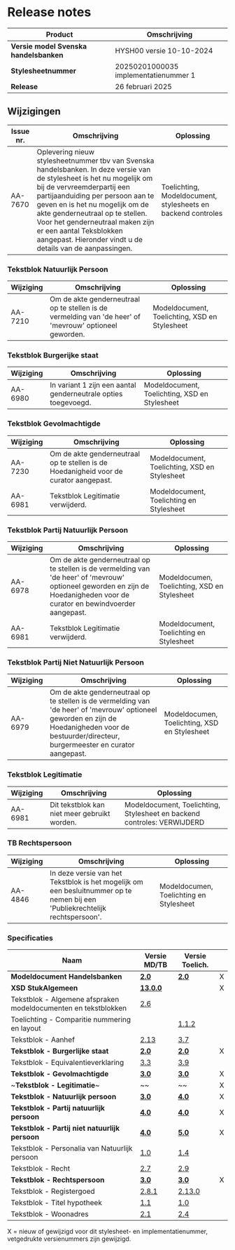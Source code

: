 # Release notes
Product|Omschrijving| 
|---|---| 
**Versie model Svenska handelsbanken**|HYSH00 versie 10-10-2024|
**Stylesheetnummer**|20250201000035 implementatienummer 1|
**Release**|26 februari 2025|

## Wijzigingen
|Issue nr.|Omschrijving|Oplossing|
|---|---|---|
AA-7670| Oplevering nieuw stylesheetnummer tbv van Svenska handelsbanken. In deze versie van de stylesheet is het nu mogelijk om bij de vervreemderpartij een partijaanduiding per persoon aan te geven en is het nu mogelijk om de akte genderneutraal op te stellen. Voor het genderneutraal maken zijn er een aantal Teksblokken aangepast. Hieronder vindt u de details van de aanpassingen.|Toelichting, Modeldocument, stylesheets en backend controles|

### Tekstblok Natuurlijk Persoon
|Wijziging|Omschrijving|Oplossing|
|---|---|---|
AA-7210| Om de akte genderneutraal op te stellen is de vermelding van 'de heer' of 'mevrouw' optioneel geworden. | Modeldocument, Toelichting, XSD en Stylesheet | 

### Tekstblok Burgerijke staat
|Wijziging|Omschrijving|Oplossing|
|---|---|---|
AA-6980| In variant 1 zijn een aantal genderneutrale opties toegevoegd. | Modeldocument, Toelichting, XSD en Stylesheet|

### Tekstblok Gevolmachtigde
|Wijziging|Omschrijving|Oplossing|
|---|---|---|
AA-7230| Om de akte genderneutraal op te stellen is de Hoedanigheid voor de curator aangepast.| Modeldocument, Toelichting, XSD en Stylesheet|
AA-6981| Tekstblok Legitimatie verwijderd.| Modeldocument, Toelichting en Stylesheet| 

### Tekstblok Partij Natuurlijk Persoon
|Wijziging|Omschrijving|Oplossing|
|---|---|---|
AA-6978|Om de akte genderneutraal op te stellen is de vermelding van 'de heer' of 'mevrouw' optioneel geworden en zijn de Hoedanigheden voor de curator en bewindvoerder aangepast. | Modeldocumen, Toelichting, XSD en Stylesheet | 
AA-6981| Tekstblok Legitimatie verwijderd.| Modeldocument, Toelichting en Stylesheet| 

### Tekstblok Partij Niet Natuurlijk Persoon
|Wijziging|Omschrijving|Oplossing|
|---|---|---|
AA-6979| Om de akte genderneutraal op te stellen is de vermelding van 'de heer' of 'mevrouw' optioneel geworden en zijn de Hoedanigheden voor de bestuurder/directeur, burgermeester en curator  aangepast. | Modeldocumen, Toelichting, XSD en Stylesheet | 

### Tekstblok Legitimatie
|Wijziging|Omschrijving|Oplossing|
|---|---|---|
AA-6981| Dit tekstblok kan niet meer gebruikt worden.|Modeldocument, Toelichting, Stylesheet en backend controles: VERWIJDERD |


### TB Rechtspersoon
|Wijziging|Omschrijving|Oplossing|
|---|---|---|
AA-4846 | In deze versie van het Tekstblok is het mogelijk om een besluitnummer op te nemen bij een 'Publiekrechtelijk rechtspersoon'. | Modeldocumen, Toelichting en Stylesheet |


### Specificaties
Naam|Versie MD/TB|Versie Toelich.|  |
| --- |--- |--- |---|
**Modeldocument Handelsbanken**|**[2.0](/kik-modeldocumenten/modeldocumenten/Hypotheek%20Svenska%20Handelsbanken/20250201000035/Modeldocument%20Svenska%20Handelsbanken%20v2.0.docx)**|**[2.0](/kik-modeldocumenten/modeldocumenten/Hypotheek%20Svenska%20Handelsbanken/20250201000035/Toelichting%20modeldocument%20Svenska%20Handelsbanken%20v2.0%20-%20v2.0.docx)**| X |
**XSD StukAlgemeen**|**[13.0.0](/schema/stuk%20algemeen/13.0.0/StukAlgemeen-13.0.0.xsd)**|  | X |
Tekstblok - Algemene afspraken modeldocumenten en tekstblokken|[2.6](/kik-modeldocumenten/tekstblokken/Tekstblok%20-%20Algemene%20afspraken%20modeldocumenten%20en%20tekstblokken%20v2.6.docx)||  | 
Toelichting - Comparitie nummering en layout||[1.1.2](/kik-modeldocumenten/tekstblokken/Toelichting%20-%20Comparitie%20nummering%20en%20layout%20v1.1.2.docx)|   |
Tekstblok - Aanhef|[2.13](/kik-modeldocumenten/tekstblokken/Tekstblok%20-%20Aanhef%20v2.13.docx)|[3.7](/kik-modeldocumenten/tekstblokken/Toelichting%20Tekstblok%20-%20Aanhef%202.12%20-%20v3.7.docx)| |
**Tekstblok - Burgerlijke staat**|**[2.0](/kik-modeldocumenten/tekstblokken/Tekstblok%20-%20Burgerlijke%20staat%20v2.0.docx)**|**[2.0](/kik-modeldocumenten/tekstblokken/Toelichting%20Tekstblok%20-%20Burgerlijke%20staat%20v2.0%20-%20v2.0.docx)**| X |
Tekstblok - Equivalentieverklaring|[3.3](/kik-modeldocumenten/tekstblokken/Tekstblok%20-%20Equivalentieverklaring%20v3.3.docx)|[3.9](/kik-modeldocumenten/tekstblokken/Toelichting%20Tekstblok%20-%20Equivalentieverklaring%203.2%20-%20v3.9.docx)| |
**Tekstblok - Gevolmachtigde**|**[3.0](/kik-modeldocumenten/tekstblokken/Tekstblok%20-%20Gevolmachtigde%20v3.0.docx)**|**[3.0](/kik-modeldocumenten/tekstblokken/Toelichting%20Tekstblok%20-%20Gevolmachtigde%203.0%20-%20v3.0.docx)** | X |
~**Tekstblok - Legitimatie**~|~[](/kik-modeldocumenten/tekstblokken/Tekstblok%20-%20Legitimatie%20v3.0.docx)~|~[](/kik-modeldocumenten/tekstblokken/Toelichting%20Tekstblok%20-%20Legitimatie%203.0%20-%20v3.0.docx)~|X |
**Tekstblok - Natuurlijk persoon**|**[3.0](/kik-modeldocumenten/tekstblokken/Tekstblok%20-%20Natuurlijk%20persoon%20v3.0.docx)**|**[4.0](/kik-modeldocumenten/tekstblokken/Toelichting%20Tekstblok%20-%20Natuurlijk%20persoon%20v3.0%20-%20v4.0.docx)**| X |
**Tekstblok - Partij natuurlijk persoon**|**[4.0](/kik-modeldocumenten/tekstblokken/Tekstblok%20-%20Partij%20natuurlijk%20persoon%20v4.0.docx)**|**[4.0](/kik-modeldocumenten/tekstblokken/Toelichting%20Tekstblok%20-%20Partij%20natuurlijk%20persoon%204.0%20-%20v4.0.docx)**| X |
**Tekstblok - Partij niet natuurlijk persoon**|**[4.0](/kik-modeldocumenten/tekstblokken/Tekstblok%20-%20Partij%20niet%20natuurlijk%20persoon%20v4.0.docx)**|**[5.0](/kik-modeldocumenten/tekstblokken/Toelichting%20Tekstblok%20-%20Partij%20niet%20natuurlijk%20persoon%20v4.0%20-%20v5.0.docx)**| X |
Tekstblok - Personalia van Natuurlijk persoon|[1.0](/kik-modeldocumenten/tekstblokken/Tekstblok%20-%20Personalia%20van%20Natuurlijk%20persoon%20v1.0.docx)|[1.4](/kik-modeldocumenten/tekstblokken/Toelichting%20Tekstblok%20-%20Personalia%20van%20Natuurlijk%20persoon%201.0%20-%20v1.4.docx)|   |
Tekstblok - Recht|[2.7](/kik-modeldocumenten/tekstblokken/Tekstblok%20-%20Recht%20v2.7.docx)|[2.9](/kik-modeldocumenten/tekstblokken/Toelichting%20Tekstblok%20-%20Recht%202.7%20-%20v2.9.docx)|  |
**Tekstblok - Rechtspersoon**|**[3.0](/kik-modeldocumenten/tekstblokken/Tekstblok%20-%20Rechtspersoon%20v3.0.docx)**|**[3.0](/kik-modeldocumenten/tekstblokken/Toelichting%20Tekstblok%20-%20Rechtspersoon%203.0%20-%20v3.0.docx)**| X |
Tekstblok - Registergoed|[2.8.1](/kik-modeldocumenten/tekstblokken/Tekstblok%20-%20Registergoed%20v2.8.1.docx)|[2.13.0](/kik-modeldocumenten/tekstblokken/Toelichting%20Tekstblok%20-%20Registergoed%202.8.1%20-%20v2.13.0.docx)| | 
Tekstblok - Titel hypotheek|[1.1](/kik-modeldocumenten/tekstblokken/Tekstblok%20-%20Titel%20hypotheek%20v1.1.docx)|[1.0](/kik-modeldocumenten/tekstblokken/Toelichting%20Tekstblok%20-%20Titel%20hypotheek%201.1%20-%20v1.0.docx)|   |  
Tekstblok - Woonadres|[2.1](/kik-modeldocumenten/tekstblokken/Tekstblok%20-%20Woonadres%20v2.1.docx)|[2.4](/kik-modeldocumenten/tekstblokken/Toelichting%20Tekstblok%20-%20Woonadres%202.1%20-%20v2.4.docx)|   |
X = nieuw of gewijzigd voor dit stylesheet- en implementatienummer, vetgedrukte versienummers zijn gewijzigd.

